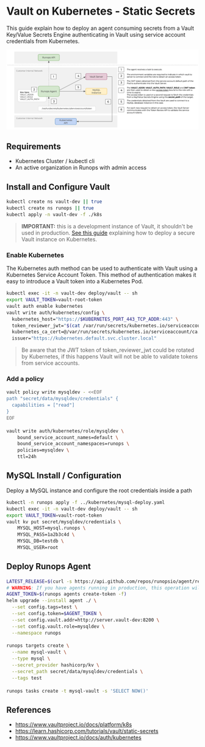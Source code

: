 # Vault on Kubernetes - Static Secrets

This guide explain how to deploy an agent consuming secrets from a Vault Key/Value Secrets Engine authenticating in Vault using service account credentials from Kubernetes.

![vault-integration](./vault-integration.png)

## Requirements

- Kubernetes Cluster / kubectl cli
- An active organization in Runops with admin access

## Install and Configure Vault

```sh
kubectl create ns vault-dev || true
kubectl create ns runops || true
kubectl apply -n vault-dev -f ./k8s
```

> **IMPORTANT:** this is a development instance of Vault, it shouldn't be used in production. [See this guide](https://www.vaultproject.io/docs/platform/k8s) explaining how to deploy a secure Vault instance on Kubernetes.

### Enable Kubernetes

The Kubernetes auth method can be used to authenticate with Vault using a Kubernetes Service Account Token. This method of authentication makes it easy to introduce a Vault token into a Kubernetes Pod.

```sh
kubectl exec -it -n vault-dev deploy/vault -- sh
export VAULT_TOKEN=vault-root-token
vault auth enable kubernetes
vault write auth/kubernetes/config \
  kubernetes_host="https://$KUBERNETES_PORT_443_TCP_ADDR:443" \
  token_reviewer_jwt="$(cat /var/run/secrets/kubernetes.io/serviceaccount/token)" \
  kubernetes_ca_cert=@/var/run/secrets/kubernetes.io/serviceaccount/ca.crt \
  issuer="https://kubernetes.default.svc.cluster.local"
```

> Be aware that the JWT token of token_reviewer_jwt could be rotated by Kubernetes, if this happens Vault will not be able to validate tokens from service accounts.

### Add a policy

```sh
vault policy write mysqldev - <<EOF
path "secret/data/mysqldev/credentials" {
  capabilities = ["read"]
}
EOF

vault write auth/kubernetes/role/mysqldev \
    bound_service_account_names=default \
    bound_service_account_namespaces=runops \
    policies=mysqldev \
    ttl=24h
```

## MySQL Install / Configuration

Deploy a MySQL instance and configure the root credentials inside a path

```sh
kubectl -n runops apply -f ../kubernetes/mysql-deploy.yaml
kubectl exec -it -n vault-dev deploy/vault -- sh
export VAULT_TOKEN=vault-root-token
vault kv put secret/mysqldev/credentials \
    MYSQL_HOST=mysql.runops \
    MYSQL_PASS=1a2b3c4d \
    MYSQL_DB=testdb \
    MYSQL_USER=root
```

## Deploy Runops Agent

```sh
LATEST_RELEASE=$(curl -s https://api.github.com/repos/runopsio/agent/releases/latest |jq .assets[1].browser_download_url -r)
# WARNING: If you have agents running in production, this operation will break then!
AGENT_TOKEN=$(runops agents create-token -f)
helm upgrade --install agent ./ \
  --set config.tags=test \
  --set config.token=$AGENT_TOKEN \
  --set config.vault.addr=http://server.vault-dev:8200 \
  --set config.vault.role=mysqldev \
  --namespace runops

runops targets create \
  --name mysql-vault \
  --type mysql \
  --secret_provider hashicorp/kv \
  --secret_path secret/data/mysqldev/credentials \
  --tags test

runops tasks create -t mysql-vault -s 'SELECT NOW()'
```

## References

- https://www.vaultproject.io/docs/platform/k8s
- https://learn.hashicorp.com/tutorials/vault/static-secrets
- https://www.vaultproject.io/docs/auth/kubernetes

